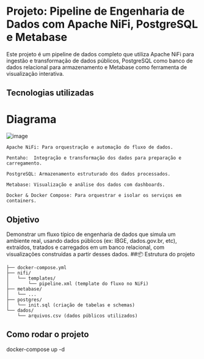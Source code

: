 # Projeto: Pipeline de Engenharia de Dados com Apache NiFi, PostgreSQL e Metabase

Este projeto é um pipeline de dados completo que utiliza Apache NiFi para ingestão e transformação de dados públicos, PostgreSQL como banco de dados relacional para armazenamento e Metabase como ferramenta de visualização interativa.
## Tecnologias utilizadas

# Diagrama
![image](https://github.com/user-attachments/assets/2c21f13a-0f2c-4235-b7f0-d85a60237177)


    Apache NiFi: Para orquestração e automação do fluxo de dados.

    Pentaho:  Integração e transformação dos dados para preparação e carregamento.

    PostgreSQL: Armazenamento estruturado dos dados processados.

    Metabase: Visualização e análise dos dados com dashboards.
    
    Docker & Docker Compose: Para orquestrar e isolar os serviços em containers.

## Objetivo

Demonstrar um fluxo típico de engenharia de dados que simula um ambiente real, usando dados públicos (ex: IBGE, dados.gov.br, etc), extraídos, tratados e carregados em um banco relacional, com visualizações construídas a partir desses dados.
##📦 Estrutura do projeto
```
├── docker-compose.yml
├── nifi/
│   └── templates/
│       └── pipeline.xml (template do fluxo no NiFi)
├── metabase/
│   └── ...
├── postgres/
│   └── init.sql (criação de tabelas e schemas)
└── dados/
    └── arquivos.csv (dados públicos utilizados)
```

## Como rodar o projeto
docker-compose up -d
